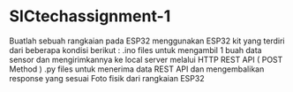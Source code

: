 # SICtechassignment-1
Buatlah sebuah rangkaian pada ESP32 menggunakan ESP32 kit yang terdiri dari beberapa kondisi berikut :
.ino files untuk mengambil 1 buah data sensor dan mengirimkannya ke local server melalui HTTP REST API ( POST Method ) 
.py files untuk menerima data REST API dan mengembalikan response yang sesuai 
Foto fisik dari rangkaian ESP32
